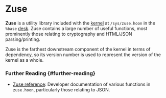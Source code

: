 # Zuse

**Zuse** is a utility library included with the [kernel](kernel.md) at `/sys/zuse.hoon` in the `%base` [desk](zuse.md). Zuse contains a large number of useful functions, most prominently those relating to cryptography and HTML/JSON parsing/printing.

Zuse is the farthest downstream component of the kernel in terms of dependency, so its version number is used to represent the version of the kernel as a whole.

### Further Reading {#further-reading}

- [Zuse reference](../hoon/reference/zuse): Developer documentation of various functions in `zuse.hoon`, particularly those relating to JSON.
